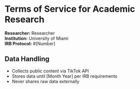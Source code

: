 # Terms of Service for Academic Research

**Researcher:** Researcher  
**Institution:** University of Miami  
**IRB Protocol:** #[Number]  

## Data Handling
- Collects public content via TikTok API
- Stores data until [Month Year] per IRB requirements
- Never shares raw data externally
